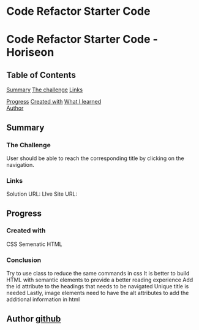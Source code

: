 # Code Refactor Starter Code

# Code Refactor Starter Code -Horiseon

## Table of Contents

 [Summary](#overview)
    [The challenge](#the-challenge) 
    [Links](#Links)

 [Progress](#Progress)
    [Created with](#Created-with)
    [What I learned](#What-I-learned)   
    [Author](#Author)
    

## Summary

### The Challenge

User should be able to reach the corresponding title by clicking on the navigation.



### Links
 Solution URL: 
 LIve Site URL: 

## Progress

### Created with
 CSS
 Semenatic HTML

### Conclusion
 Try to use class to reduce the same commands in css
 It is better to build HTML with semantic elements to provide a better reading experience
 Add the id attribute to the headings that needs to be navigated
 Unique title is needed
 Lastly, image elements need to have the alt attributes to add the additional information in html


 ## Author [github](https://github.com/kk6625)
